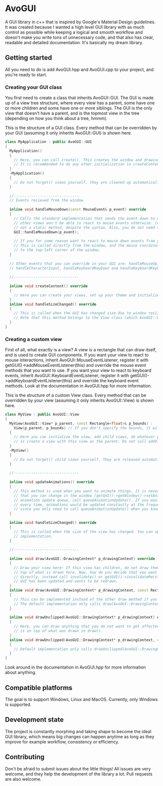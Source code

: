# AvoGUI
A GUI library in c++ that is inspired by Google's Material Design guidelines. It was created because I wanted a high level GUI library with as much control as possible while keeping a logical and smooth workflow and doesn't make you write tons of unnecessary code, and that also has clear, readable and detailed documentation. It's basically my dream library.

## Getting started
All you need to do is add AvoGUI.hpp and AvoGUI.cpp to your project, and you're ready to start.

### Creating your GUI class
You first need to create a class that inherits AvoGUI::GUI. The GUI is made up of a view tree structure, where every view has a parent, some have one or more children and some have one or more siblings. The GUI is the only view that doesn't have a parent, and is the topmost view in the tree (depending on how you think about a tree, hmmm).

This is the structure of a GUI class. Every method that can be overridden by your GUI (assuming it only inherits AvoGUI::GUI) is shown here.
```cpp
class MyApplication : public AvoGUI::GUI
{
  MyApplication()
  {
    // Here, you can call create(). This creates the window and drawing context that the GUI relies on.
    // It is recommended to do any other initialization in createContent().
  }
  ~MyApplication()
  {
    // Do not forget() views yourself, they are cleaned up automatically if they have a parent.
  }
  
  //------------------------------
  // Events recieved from the window
  
  inline void handleMouseDown(const MouseEvent& p_event) override
  {
    // Calls the standard implementation that sends the event down to event listeners. It is recommended to do this since any
    // other views won't be able to react to mouse events otherwise. (note that this call is specific to this instance and is
    // not a static method, despite the syntax. Also, you do not need to specify the namespace when you do this, as seen.)
    GUI::handleMouseDown(p_event); 
    
    // If you for some reason want to react to mouse down events from your GUI, you can do it here.
    // This is called directly from the window, and the mouse coordinates in the event are relative
    // to the top-left corner of the window.
  }
  
  // Other events that you can override in your GUI are: handleMouseUp, handleDoubleClick, handleMouseMove, handleMouseScroll,
  // handleCharacterInput, handleKeyboardKeyDown and handleKeyboardKeyUp.
  
  //------------------------------
  
  inline void createContent() override
  {
    // Here you can create your views, set up your theme and initialize other things. This method has no default implementation.
  }
  inline void handleSizeChanged() override
  {
    // This is called when the GUI has changed size due to window resizing. This method has no default implementation.
    // Note that this method belongs to the View class (which AvoGUI::GUI inherits) and can be implemented on any view.
  }
}
```

### Creating a custom view
First of all, what exactly is a view? A view is a rectangle that can draw itself, and is used to create GUI components. If you want your view to react to mouse interactions, inherit AvoGUI::MouseEventListener, register it with getGUI()->addMouseEventListener(this) and override the mouse event methods that you want to use. If you want your view to react to keyboard events, inherit AvoGUI::KeyboardEventListener, register it with getGUI()->addKeyboardEventListener(this) and override the keyboard event methods. Look at the documentation in AvoGUI.hpp for more information. 

This is the structure of a custom View class. Every method that can be overridden by your view (assuming it only inherits AvoGUI::View) is shown here.
```cpp
class MyView : public AvoGUI::View
{
  MyView(AvoGUI::View* p_parent, const Rectangle<float>& p_bounds) : 
    View(p_parent, p_bounds) // If you don't specify the bounds, it will be initialized with a size of (0, 0) and position of (0, 0)
  {
    // Here you can initialize the view, add child views, do whatever you want. To add a child view, all you need to do
    // is create a view with this view as the parent. Do not call addView() yourself.
  }
  ~MyView()
  {
    // Do not forget() child views yourself. They are released automatically.
  }
  
  //------------------------------
  
  inline void updateAnimations() override
  {
    // This method is used when you want to animate things. It is never called more frequently than a certain frequency
    // that you can change in the window (getGUI()->getWindow()->setAnimationTimerInterval(...)). To add the view to the
    // animation update queue, call queueAnimationUpdate(). If you would call queueAnimationUpdate() from this method
    // every time, animations would be updated constantly at the frequency set in the window. This system is efficient
    // since you only need to call queueAnimationUpdate() when you know that your animation isn't done.
  }
  
  inline void handleSizeChanged() override
  {
    // This is called when the size of the view has changed. You can update your layout here. There is no standard 
    // implementation.
  }
  
  //------------------------------
  
  inline void draw(AvoGUI::DrawingContext* p_drawingContext) override
  {
    // Draw your view here! If this view has children, do not draw them yourself. They are always drawn by the GUI, on
    // top of what is drawn here. Now, how do you decide that you want your view to get drawn? Do NOT call this method
    // directly, instead call invalidate() or getGUI()->invalidateRect(...) to tell the system that a portion of the
    // GUI has been updated and wants to be redrawn.
  }
  inline void draw(AvoGUI::DrawingContext* p_drawingContext, const Rectangle<float>& p_targetRectangle) override
  {
    // This can be implemented instead of the other draw method if you want to know the rectangle that is going to be drawn. 
    // The default implementation only calls draw(AvoGUI::DrawingContext* p_drawingContext).
  }
  
  inline void drawUnclipped(AvoGUI::DrawingContext* p_drawingContext) override
  {
    // Here, you can draw anything that you do not want to get affected by any view clipping. Anything drawn here
    // is on top of what was drawn in draw().
  }
  inline void drawUnclipped(AvoGUI::DrawingContext* p_drawingContext, const Rectangle<float>& p_targetRectangle) override
  {
    // Default implementation only calls drawUnclipped(AvoGUI::DrawingContext* p_drawingContext).
  }
}
```

Look around in the documentation in AvoGUI.hpp for more information about anything.

## Compatible platforms
The goal is to support Windows, Linux and MacOS. Currently, only Windows is supported.

## Development state
The project is constantly morphing and taking shape to become the ideal GUI library, which means big changes can happen anytime as long as they improve for example workflow, consistency or efficiency. 

## Contributing
Don't be afraid to submit issues about the little things! All issues are very welcome, and they help the development of the library a lot. Pull requests are also welcome.
